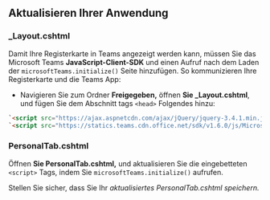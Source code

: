 ## <a name="update-your-application"></a>Aktualisieren Ihrer Anwendung

### <a name="_layoutcshtml"></a>_Layout.cshtml

Damit Ihre Registerkarte in Teams angezeigt werden kann, müssen Sie das Microsoft Teams **JavaScript-Client-SDK** und einen Aufruf nach dem Laden der `microsoftTeams.initialize()` Seite hinzufügen. So kommunizieren Ihre Registerkarte und die Teams App:

- Navigieren Sie zum Ordner **Freigegeben,** öffnen **Sie _Layout.cshtml**, und fügen Sie dem Abschnitt tags `<head>` Folgendes hinzu:

```html
`<script src="https://ajax.aspnetcdn.com/ajax/jQuery/jquery-3.4.1.min.js"></script>`
`<script src="https://statics.teams.cdn.office.net/sdk/v1.6.0/js/MicrosoftTeams.min.js"></script>`
```

### <a name="personaltabcshtml"></a>PersonalTab.cshtml

Öffnen **Sie PersonalTab.cshtml,** und aktualisieren Sie die eingebetteten `<script>` Tags, indem Sie `microsoftTeams.initialize()` aufrufen.

Stellen Sie sicher, dass Sie Ihr *aktualisiertes PersonalTab.cshtml speichern.*